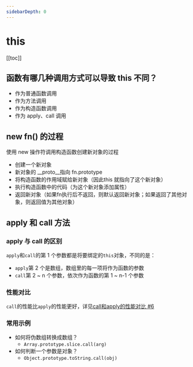 ```yaml
---
sidebarDepth: 0
---
```


# this

[[toc]]

## 函数有哪几种调用方式可以导致 this 不同？

- 作为普通函数调用
- 作为方法调用
- 作为构造函数调用
- 作为 apply、call 调用

## new fn() 的过程

使用 new 操作符调用构造函数创建新对象的过程

- 创建一个新对象
- 新对象的 __proto__指向 fn.prototype
- 将构造函数的作用域赋给新对象（因此this 就指向了这个新对象）
- 执行构造函数中的代码（为这个新对象添加属性）
- 返回新对象（如果fn执行后不返回，则默认返回新对象；如果返回了其他对象，则返回值为其他对象）

## apply 和 call 方法

### apply 与 call 的区别

`apply`和`call`的第 1 个参数都是将要绑定的`this`对象，不同的是：

- `apply`第 2 个是数组，数组里的每一项将作为函数的参数
- `call`第 2 ~ n 个参数，依次作为函数的第 1 ~ n-1 个参数

### 性能对比

`call`的性能比`apply`的性能更好，详见[call和apply的性能对比 #6](https://github.com/noneven/__/issues/6)

### 常用示例

- 如何将伪数组转换成数组？
  - `Array.prototype.slice.call(arg)`
- 如何判断一个参数是对象？
  - `Object.prototype.toString.call(obj)`
